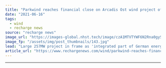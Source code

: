 ```yaml
---
title: "Parkwind reaches financial close on Arcadis Ost wind project off Germany"
date: "2021-06-16"
tags: 
  - wind
  - recharge news
source: "recharge news"
image_url: "https://images-global.nhst.tech/image/czA1MTVTYWF6N2Rna0gyS1QrVHZXVWNwdVYwcndTVTJJaStJZnZuNTBIQT0=/nhst/binary/a17f3350b5432c773d20480b8ca46708"
image_fp: "/assets/img/post_thumbnails/143.jpg"
lead: "Large 257MW project in frame as 'integrated part of German energy transition' as Baltic Sea wind expansion gains pace with government eye on hydrogen economy"
article_url: "https://www.rechargenews.com/wind/parkwind-reaches-financial-close-on-arcadis-ost-wind-project-off-germany/2-1-1025921"
---
```


---
